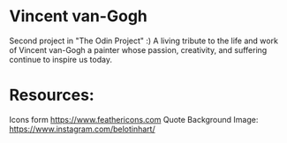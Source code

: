# Vincent van-Gogh
Second project in "The Odin Project" :)
A living tribute to the life and work of Vincent van-Gogh a painter whose passion, creativity, and suffering continue to inspire us today.
# Resources:
Icons form https://www.feathericons.com
Quote Background Image: https://www.instagram.com/belotinhart/ 
